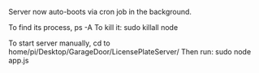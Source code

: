 Server now auto-boots via cron job in the background.

To find its process, ps -A
To kill it: sudo killall node

To start server manually, cd to home/pi/Desktop/GarageDoor/LicensePlateServer/
	Then run: sudo node app.js

